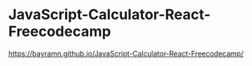 # JavaScript-Calculator-React-Freecodecamp
https://bayramn.github.io/JavaScript-Calculator-React-Freecodecamp/
